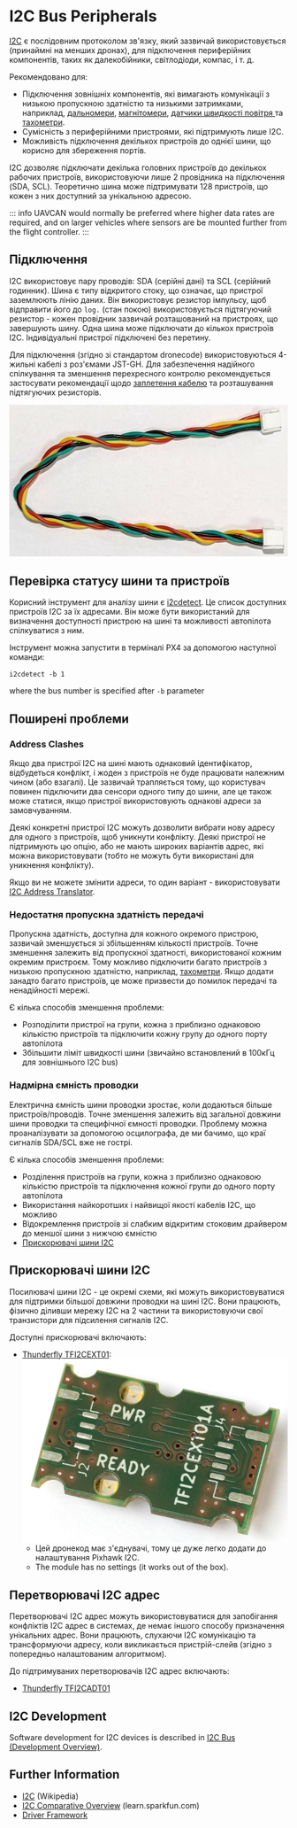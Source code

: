 # I2C Bus Peripherals

[I2C](https://en.wikipedia.org/wiki/I2C) є послідовним протоколом зв'язку, який зазвичай використовується (принаймні на менших дронах), для підключення периферійних компонентів, таких як далекобійники, світлодіоди, компас, і т. д.

Рекомендовано для:

* Підключення зовнішніх компонентів, які вимагають комунікації з низькою пропускною здатністю та низькими затримками, наприклад, [дальномери](../sensor/rangefinders.md), [магнітомери](../gps_compass/index.md), [датчики швидкості повітря ](../sensor/airspeed.md)та [тахометри](../sensor/tachometers.md).
* Сумісність з периферійними пристроями, які підтримують лише I2C.
* Можливість підключення декількох пристроїв до однієї шини, що корисно для збереження портів.

I2C дозволяє підключати декілька головних пристроїв до декількох рабочих пристроїв, використовуючи лише 2 провідника на підключення (SDA, SCL). Теоретично шина може підтримувати 128 пристроїв, що кожен з них доступний за унікальною адресою.

::: info
UAVCAN would normally be preferred where higher data rates are required, and on larger vehicles where sensors are be mounted further from the flight controller.
:::


## Підключення

I2C використовує пару проводів: SDA (серійні дані) та SCL (серійний годинник). Шина є типу відкритого стоку, що означає, що пристрої заземлюють лінію даних. Він використовує резистор імпульсу, щоб відправити його до `log.` (стан покою) використовується підтягуючий резистор - кожен провідник зазвичай розташований на пристроях, що завершують шину. Одна шина може підключати до кількох пристроїв I2C. Індивідуальні пристрої підключені без перетину.

Для підключення (згідно зі стандартом dronecode) використовуються 4-жильні кабелі з роз'ємами JST-GH. Для забезпечення надійного спілкування та зменшення перехресного контролю рекомендується застосувати рекомендації щодо [заплетення кабелю](../assembly/cable_wiring.md#i2c-cables) та розташування підтягуючих резисторів.

![Cable twisting](../../assets/hardware/cables/i2c_jst-gh_cable.jpg)


## Перевірка статусу шини та пристроїв

Корисний інструмент для аналізу шини є [i2cdetect](../modules/modules_command.md#i2cdetect). Це список доступних пристроїв I2C за їх адресами. Він може бути використаний для визначення доступності пристрою на шині та можливості автопілота спілкуватися з ним.

Інструмент можна запустити в терміналі PX4 за допомогою наступної команди:

```
i2cdetect -b 1
```
where the bus number is specified after `-b` parameter


## Поширені проблеми

### Address Clashes

Якщо два пристрої I2C на шині мають однаковий ідентифікатор, відбудеться конфлікт, і жоден з пристроїв не буде працювати належним чином (або взагалі). Це зазвичай трапляється тому, що користувач повинен підключити два сенсори одного типу до шини, але це також може статися, якщо пристрої використовують однакові адреси за замовчуванням.

Деякі конкретні пристрої I2C можуть дозволити вибрати нову адресу для одного з пристроїв, щоб уникнути конфлікту. Деякі пристрої не підтримують цю опцію, або не мають широких варіантів адрес, які можна використовувати (тобто не можуть бути використані для уникнення конфлікту).

Якщо ви не можете змінити адреси, то один варіант - використовувати [I2C Address Translator](#i2c-address-translators).

### Недостатня пропускна здатність передачі

Пропускна здатність, доступна для кожного окремого пристрою, зазвичай зменшується зі збільшенням кількості пристроїв. Точне зменшення залежить від пропускної здатності, використованої кожним окремим пристроєм. Тому можливо підключити багато пристроїв з низькою пропускною здатністю, наприклад, [тахометри](../sensor/tachometers.md). Якщо додати занадто багато пристроїв, це може призвести до помилок передачі та ненадійності мережі.

Є кілька способів зменшення проблеми:
* Розподілити пристрої на групи, кожна з приблизно однаковою кількістю пристроїв та підключити кожну групу до одного порту автопілота
* Збільшити ліміт швидкості шини (звичайно встановлений в 100кГц для зовнішнього I2C bus)

### Надмірна ємність проводки

Електрична ємність шини проводки зростає, коли додаються більше пристроїв/проводів. Точне зменшення залежить від загальної довжини шини проводки та специфічної ємності проводки. Проблему можна проаналізувати за допомогою осцилографа, де ми бачимо, що краї сигналів SDA/SCL вже не гострі.

Є кілька способів зменшення проблеми:
* Розділення пристроїв на групи, кожна з приблизно однаковою кількістю пристроїв та підключення кожної групи до одного порту автопілота
* Використання найкоротших і найвищої якості кабелів I2C, що можливо
* Відокремлення пристроїв зі слабким відкритим стоковим драйвером до меншої шини з нижчою ємністю
* [Прискорювачі шини I2C](#i2c-bus-accelerators)

## Прискорювачі шини I2C

Посилювачі шини I2C - це окремі схеми, які можуть використовуватися для підтримки більшої довжини проводки на шині I2C. Вони працюють, фізично діливши мережу I2C на 2 частини та використовуючи свої транзистори для підсилення сигналів I2C.

Доступні прискорювачі включають:
- [Thunderfly TFI2CEXT01](https://github.com/ThunderFly-aerospace/TFI2CEXT01): ![I2C bus extender](../../assets/peripherals/i2c_tfi2cext/tfi2cext01a_bottom.jpg)
  - Цей дронекод має з'єднувачі, тому це дуже легко додати до налаштування Pixhawk I2C.
  - The module has no settings (it works out of the box).


## Перетворювачі I2C адрес

Перетворювачі I2C адрес можуть використовуватися для запобігання конфліктів I2C адрес в системах, де немає іншого способу призначення унікальних адрес. Вони працюють, слухаючи I2C комунікацію та трансформуючи адресу, коли викликається пристрій-слейв (згідно з попередньо налаштованим алгоритмом).

До підтримуваних перетворювачів I2C адрес включають:

- [Thunderfly TFI2CADT01](../sensor_bus/translator_tfi2cadt.md)


## I2C Development

Software development for I2C devices is described in [I2C Bus (Development Overview)](../sensor_bus/i2c_development.md).

## Further Information

* [I2C](https://en.wikipedia.org/wiki/I%C2%B2C) (Wikipedia)
* [I2C Comparative Overview](https://learn.sparkfun.com/tutorials/i2c) (learn.sparkfun.com)
* [Driver Framework](../middleware/drivers.md)
